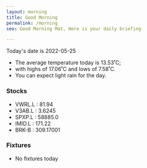 ```yaml
---
layout: morning
title: Good Morning
permalink: /morning
seo: Good Morning Mat, Here is your daily briefing

---
```


<!-- weather_marker starts -->
<p>Today's date is 2022-05-25</p><ul>
<li>The average temperature today is 13.53˚C;</li>
<li>with highs of 17.06˚C and lows of 7.58˚C.</li>
<li>You can expect light rain for the day.</li>
</ul>
<!-- weather_marker ends -->

<h3>Stocks</h3>

<!-- stocks_marker starts -->
<ul>
<li>VWRL.L : 81.94</li>
<li>V3AB.L : 3.6245</li>
<li>SPXP.L : 58885.0</li>
<li>IMID.L : 171.22</li>
<li>BRK-B : 309.17001</li>
</ul>
<!-- stocks_marker ends -->

<h3>Fixtures</h3>

<!-- sports_marker starts -->
<ul>
<li>No fixtures today</li></ul>
<!-- sports_marker ends -->
